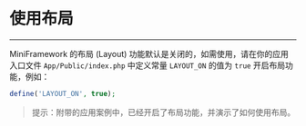 # 使用布局

---

MiniFramework 的布局 \(Layout\) 功能默认是关闭的，如需使用，请在你的应用入口文件 `App/Public/index.php` 中定义常量 `LAYOUT_ON` 的值为 `true` 开启布局功能，例如：

```php
define('LAYOUT_ON', true);
```

> 提示：附带的应用案例中，已经开启了布局功能，并演示了如何使用布局。



